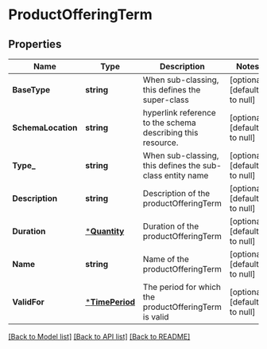 # ProductOfferingTerm

## Properties
Name | Type | Description | Notes
------------ | ------------- | ------------- | -------------
**BaseType** | **string** | When sub-classing, this defines the super-class | [optional] [default to null]
**SchemaLocation** | **string** |  hyperlink reference to the schema describing this resource. | [optional] [default to null]
**Type_** | **string** | When sub-classing, this defines the sub-class entity name | [optional] [default to null]
**Description** | **string** | Description of the productOfferingTerm | [optional] [default to null]
**Duration** | [***Quantity**](Quantity.md) | Duration of the productOfferingTerm | [optional] [default to null]
**Name** | **string** | Name of the productOfferingTerm | [optional] [default to null]
**ValidFor** | [***TimePeriod**](TimePeriod.md) | The period for which the productOfferingTerm is valid | [optional] [default to null]

[[Back to Model list]](../README.md#documentation-for-models) [[Back to API list]](../README.md#documentation-for-api-endpoints) [[Back to README]](../README.md)


